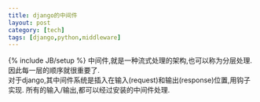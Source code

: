 ```yaml
---
title: django的中间件
layout: post
category: [tech]
tags: [django,python,middleware]
---
```

{% include JB/setup %}
中间件,就是一种流式处理的架构,也可以称为分层处理. 因此每一层的顺序就很重要了.  
对于django,其中间件系统是插入在输入(request)和输出(response)位置,用钩子实现. 所有的输入/输出,都可以经过安装的中间件处理.  


